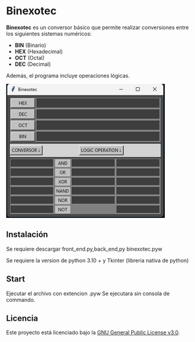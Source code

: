 # Binexotec

**Binexotec** es un conversor básico que permite realizar conversiones entre los siguientes sistemas numéricos:

- **BIN** (Binario)
- **HEX** (Hexadecimal)
- **OCT** (Octal)
- **DEC** (Decimal)

Además, el programa incluye operaciones lógicas.

![Captura de pantalla de Binexotec](new_image.png)

## Instalación

Se requiere descargar front_end.py,back_end,py binexotec.pyw

Se requiere la version de python 3.10 + y Tkinter (libreria nativa de python)

## Start

Ejecutar el archivo con extencion .pyw
Se ejecutara sin consola de commando.

## Licencia

Este proyecto está licenciado bajo la [GNU General Public License v3.0](https://www.gnu.org/licenses/gpl-3.0.html).
